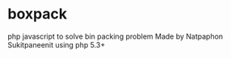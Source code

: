 # boxpack
php javascript to solve bin packing problem
Made by Natpaphon Sukitpaneenit
using php 5.3+
